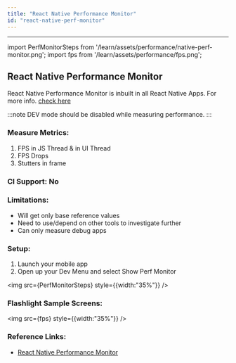 ```yaml
---
title: "React Native Performance Monitor"
id: "react-native-perf-monitor"
---
```

---
import PerfMonitorSteps from '/learn/assets/performance/native-perf-monitor.png';
import fps from '/learn/assets/performance/fps.png';

## React Native Performance Monitor

React Native Performance Monitor is inbuilt in all React Native Apps. For more info. [check here](https://reactnative.dev/docs/performance#what-you-need-to-know-about-frames)

:::note
DEV mode should be disabled while measuring performance.
:::

### Measure Metrics:

1. FPS in JS Thread & in UI Thread
2. FPS Drops
3. Stutters in frame

### CI Support: No

### Limitations:

- Will get only base reference values
- Need to use/depend on other tools to investigate further
- Can only measure debug apps

### Setup:

1. Launch your mobile app
2. Open up your Dev Menu and select Show Perf Monitor

<img src={PerfMonitorSteps} style={{width:"35%"}} />

### Flashlight Sample Screens:

<img src={fps} style={{width:"35%"}} />

### Reference Links:

- [React Native Performance Monitor](https://reactnative.dev/docs/performance#what-you-need-to-know-about-frames)
